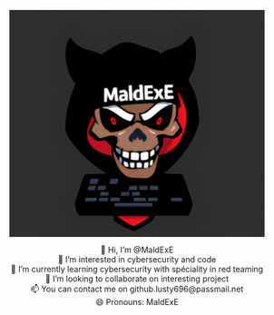 <img src="img/image.png" 
        alt="Logo MaldExE" 
        width="450" 
        height="400" 
        style="display: block; margin: 0 auto" />


<p align=center> 
👋 Hi, I’m @MaldExE <br>
👀 I’m interested in cybersecurity and code <br>
🌱 I’m currently learning cybersecurity with spéciality in red teaming <br>
💞️ I’m looking to collaborate on interesting project <br>
📫 You can contact me on github.lusty696@passmail.net <br>
😄 Pronouns: MaldExE
</p>